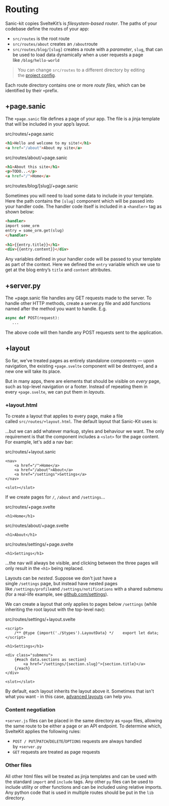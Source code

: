 # Routing

Sanic-kit copies SvelteKit’s is _filesystem-based router_. The paths of your codebase define the routes of your app:

*   `src/routes` is the root route
*   `src/routes/about` creates an `/about`route
*   `src/routes/blog/[slug]` creates a route with a _parameter_, `slug`, that can be used to load data dynamically when a user requests a page like `/blog/hello-world`

> You can change `src/routes` to a different directory by editing the [project config](https://kit.svelte.dev/configuration).

Each route directory contains one or more _route files_, which can be identified by their `+`prefix.

## +page.sanic

The `+page.sanic` file defines a page of your app. The file is a jinja template that will be included in your app’s layout. 

src/routes/+page.sanic

```html
<h1>Hello and welcome to my site!</h1>
<a href="/about">About my site</a>
```

src/routes/about/+page.sanic

```html
<h1>About this site</h1>
<p>TODO...</p>
<a href="/">Home</a>
```

src/routes/blog/\[slug\]/+page.sanic

Sometimes you will need to load some data to include in your template. Here the path contains the `[slug]` component which will be passed into your handler code. The handler code itself is included in a `<handler>` tag as shown below:

```html
<handler>
import some_orm
entry = some_orm.get(slug)
</handler>
    
<h1>{{entry.title}}</h1>
<div>{{entry.content}}</div>
```

Any variables defined in your handler code will be passed to your template as part of the context. Here we defined the `entry` variable which we use to get at the blog entry’s `title` and `content` attributes. 

## +server.py 

The +page.sanic file handles any GET requests made to the server. To handle other HTTP methods, create a server.py file and add functions named after the method you want to handle. E.g.

```python
async def POST(request):
   ...
```

The above code will then handle any POST requests sent to the application. 

## +layout

So far, we've treated pages as entirely standalone components — upon navigation, the existing `+page.svelte` component will be destroyed, and a new one will take its place.

But in many apps, there are elements that should be visible on _every_ page, such as top-level navigation or a footer. Instead of repeating them in every `+page.svelte`, we can put them in _layouts_.

### +layout.html

To create a layout that applies to every page, make a file called `src/routes/+layout.html`. The default layout that Sanic-Kit uses is:


...but we can add whatever markup, styles and behaviour we want. The only requirement is that the component includes a `<slot>` for the page content. For example, let's add a nav bar:

src/routes/+layout.sanic 

    <nav>
        <a href="/">Home</a>
        <a href="/about">About</a>
        <a href="/settings">Settings</a>
    </nav>
    
    <slot></slot>

If we create pages for `/`, `/about` and `/settings`...

src/routes/+page.svelte

    <h1>Home</h1>

src/routes/about/+page.svelte

    <h1>About</h1>

src/routes/settings/+page.svelte

    <h1>Settings</h1>

...the nav will always be visible, and clicking between the three pages will only result in the `<h1>` being replaced.

Layouts can be _nested_. Suppose we don't just have a single `/settings` page, but instead have nested pages like `/settings/profile`and `/settings/notifications` with a shared submenu (for a real-life example, see [github.com/settings](https://github.com/settings)).

We can create a layout that only applies to pages below `/settings` (while inheriting the root layout with the top-level nav):

src/routes/settings/+layout.svelte

    <script>
        /** @type {import('./$types').LayoutData} */    export let data;
    </script>
    
    <h1>Settings</h1>
    
    <div class="submenu">
        {#each data.sections as section}
            <a href="/settings/{section.slug}">{section.title}</a>
        {/each}
    </div>
    
    <slot></slot>

By default, each layout inherits the layout above it. Sometimes that isn't what you want - in this case, [advanced layouts](https://kit.svelte.dev/advanced-routing#advanced-layouts) can help you.

### Content negotiation

`+server.js` files can be placed in the same directory as `+page` files, allowing the same route to be either a page or an API endpoint. To determine which, SvelteKit applies the following rules:

*   `POST / PUT`/`PATCH`/`DELETE`/`OPTIONS` requests are always handled by `+server.py`
*   `GET` requests are treated as page requests

### Other files

All other html files will be treated as jinja templates and can be used with the standard `import` and `include` tags.
Any other `py` files can be used to include utility or other functions and can be included using relative imports. Any python code that is used in multiple routes should be put in the `lib` directory.
